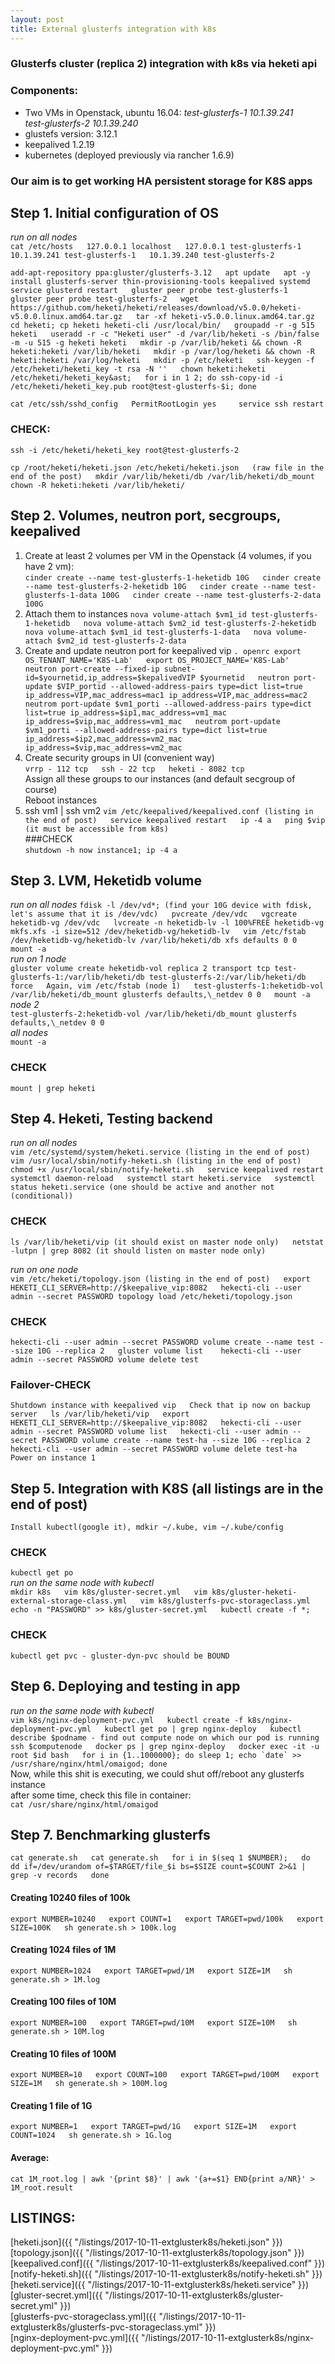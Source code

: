 ```yaml
---
layout: post
title: External glusterfs integration with k8s
---
```

### Glusterfs cluster (replica 2) integration with k8s via heketi api  

### Components:
- Two VMs in Openstack, ubuntu 16.04:
_test-glusterfs-1 10.1.39.241  
test-glusterfs-2 10.1.39.240_  
- glustefs version: 3.12.1  
- keepalived 1.2.19  
- kubernetes (deployed previously via rancher 1.6.9)  

### Our aim is to get working HA persistent storage for K8S apps  

## Step 1. Initial configuration of OS  
_run on all nodes_  
``cat /etc/hosts  
127.0.0.1 localhost  
127.0.0.1 test-glusterfs-1  
10.1.39.241 test-glusterfs-1  
10.1.39.240 test-glusterfs-2``  

``add-apt-repository ppa:gluster/glusterfs-3.12  
apt update  
apt -y install glusterfs-server thin-provisioning-tools keepalived systemd  
service glusterd restart  
gluster peer probe test-glusterfs-1  
gluster peer probe test-glusterfs-2  
wget https://github.com/heketi/heketi/releases/download/v5.0.0/heketi-v5.0.0.linux.amd64.tar.gz  
tar -xf heketi-v5.0.0.linux.amd64.tar.gz  
cd heketi; cp heketi heketi-cli /usr/local/bin/  
groupadd -r -g 515 heketi  
useradd -r -c "Heketi user" -d /var/lib/heketi -s /bin/false -m -u 515 -g heketi heketi  
mkdir -p /var/lib/heketi && chown -R heketi:heketi /var/lib/heketi  
mkdir -p /var/log/heketi && chown -R heketi:heketi /var/log/heketi  
mkdir -p /etc/heketi  
ssh-keygen -f /etc/heketi/heketi_key -t rsa -N ''  
chown heketi:heketi /etc/heketi/heketi_key&ast;  
for i in 1 2; do ssh-copy-id -i /etc/heketi/heketi_key.pub root@test-glusterfs-$i; done``  

``cat /etc/ssh/sshd_config  
PermitRootLogin yes    
service ssh restart``  
### CHECK:  
``ssh -i /etc/heketi/heketi_key root@test-glusterfs-2``  

``cp /root/heketi/heketi.json /etc/heketi/heketi.json  
(raw file in the end of the post)  
mkdir /var/lib/heketi/db /var/lib/heketi/db_mount  
chown -R heketi:heketi /var/lib/heketi/``  

## Step 2. Volumes, neutron port, secgroups, keepalived
1. Create at least 2 volumes per VM in the Openstack (4 volumes, if you have 2 vm):  
``cinder create --name test-glusterfs-1-heketidb 10G  
cinder create --name test-glusterfs-2-heketidb 10G  
cinder create --name test-glusterfs-1-data 100G  
cinder create --name test-glusterfs-2-data 100G``  
2. Attach them to instances
``nova volume-attach $vm1_id test-glusterfs-1-heketidb  
nova volume-attach $vm2_id test-glusterfs-2-heketidb  
nova volume-attach $vm1_id test-glusterfs-1-data  
nova volume-attach $vm2_id test-glusterfs-2-data``  
3. Create and update neutron port for keepalived vip
``. openrc
export OS_TENANT_NAME='K8S-Lab'  
export OS_PROJECT_NAME='K8S-Lab'  
neutron port-create --fixed-ip subnet-id=$yournetid,ip_address=$kepalivedVIP $yournetid  
neutron port-update $VIP_portid --allowed-address-pairs type=dict list=true ip_address=VIP,mac_address=mac1 ip_address=VIP,mac_address=mac2  
neutrom port-update $vm1_porti --allowed-address-pairs type=dict list=true ip_address=$ip1,mac_address=vm1_mac   ip_address=$vip,mac_address=vm1_mac  
neutrom port-update $vm1_porti --allowed-address-pairs type=dict list=true ip_address=$ip2,mac_address=vm2_mac   ip_address=$vip,mac_address=vm2_mac``  
4. Create security groups in UI (convenient way)  
``vrrp - 112 tcp  
ssh - 22 tcp  
heketi - 8082 tcp``  
Assign all these groups to our instances (and default secgroup of course)  
Reboot instances  
5. ssh vm1 | ssh vm2
``vim /etc/keepalived/keepalived.conf (listing in the end of post)  
service keepalived restart  
ip -4 a  
ping $vip (it must be accessible from k8s)``  
###CHECK  
``shutdown -h now instance1; ip -4 a``  

## Step 3. LVM, Heketidb volume  
_run on all nodes_
``fdisk -l /dev/vd*; (find your 10G device with fdisk, let's assume that it is /dev/vdc)  
pvcreate /dev/vdc  
vgcreate heketidb-vg /dev/vdc  
lvcreate -n heketidb-lv -l 100%FREE heketidb-vg  
mkfs.xfs -i size=512 /dev/heketidb-vg/heketidb-lv  
vim /etc/fstab  
/dev/heketidb-vg/heketidb-lv /var/lib/heketi/db xfs defaults 0 0  
mount -a``  
_run on 1 node_    
``gluster volume create heketidb-vol replica 2 transport tcp test-glusterfs-1:/var/lib/heketi/db test-glusterfs-2:/var/lib/heketi/db force  
Again, vim /etc/fstab (node 1)  
test-glusterfs-1:heketidb-vol /var/lib/heketi/db_mount glusterfs defaults,\_netdev 0 0  
mount -a``  
_node 2_  
``test-glusterfs-2:heketidb-vol /var/lib/heketi/db_mount glusterfs defaults,\_netdev 0 0``  
_all nodes_  
``mount -a``  
### CHECK  
``mount | grep heketi``  

## Step 4. Heketi, Testing backend  
_run on all nodes_  
``vim /etc/systemd/system/heketi.service (listing in the end of post)  
vim /usr/local/sbin/notify-heketi.sh (listing in the end of post)  
chmod +x /usr/local/sbin/notify-heketi.sh  
service keepalived restart  
systemctl daemon-reload  
systemctl start heketi.service  
systemctl status heketi.service (one should be active and another not (conditional))``  
### CHECK  
``ls /var/lib/heketi/vip (it should exist on master node only)  
netstat -lutpn | grep 8082 (it should listen on master node only)  ``

_run on one node_  
``vim /etc/heketi/topology.json (listing in the end of post)  
export HEKETI_CLI_SERVER=http://$keepalive_vip:8082  
hekecti-cli --user admin --secret PASSWORD topology load /etc/heketi/topology.json``  
### CHECK  
``hekecti-cli --user admin --secret PASSWORD volume create --name test --size 10G --replica 2  
gluster volume list   
hekecti-cli --user admin --secret PASSWORD volume delete test``    
### Failover-CHECK  
``Shutdown instance with keepalived vip  
Check that ip now on backup server  
ls /var/lib/heketi/vip  
export HEKETI_CLI_SERVER=http://$keepalive_vip:8082  
hekecti-cli --user admin --secret PASSWORD volume list  
hekecti-cli --user admin --secret PASSWORD volume create --name test-ha --size 10G --replica 2  
hekecti-cli --user admin --secret PASSWORD volume delete test-ha  
Power on instance 1``  

## Step 5. Integration with K8S (all listings are in the end of post)
``Install kubectl(google it), mdkir ~/.kube, vim ~/.kube/config``  
### CHECK  
``kubectl get po``  
_run on the same node with kubectl_  
``mkdir k8s  
vim k8s/gluster-secret.yml  
vim k8s/gluster-heketi-external-storage-class.yml  
vim k8s/glusterfs-pvc-storageclass.yml  
echo -n "PASSWORD" >> k8s/gluster-secret.yml  
kubectl create -f *;``  
### CHECK
``kubectl get pvc - gluster-dyn-pvc should be BOUND``  

## Step 6. Deploying and testing in app
_run on the same node with kubectl_  
``vim k8s/nginx-deployment-pvc.yml  
kubectl create -f k8s/nginx-deployment-pvc.yml  
kubectl get po | grep nginx-deploy  
kubectl describe $podname - find out compute node on which our pod is running  
ssh $computenode  
docker ps | grep nginx-deploy  
docker exec -it -u root $id bash  
for i in {1..1000000}; do sleep 1; echo `date` >> /usr/share/nginx/html/omaigod; done``  
Now, while this shit is executing, we could shut off/reboot any glusterfs instance  
after some time, check this file in container:  
``cat /usr/share/nginx/html/omaigod``  
## Step 7. Benchmarking glusterfs  
``cat generate.sh  
cat generate.sh  
for i in $(seq 1 $NUMBER);  
do  
dd if=/dev/urandom of=$TARGET/file_$i bs=$SIZE count=$COUNT 2>&1 | grep -v records  
done``  
#### Creating 10240 files of 100k
``export NUMBER=10240  
export COUNT=1  
export TARGET=pwd/100k  
export SIZE=100K  
sh generate.sh > 100k.log``  

#### Creating 1024 files of 1M
``export NUMBER=1024  
export TARGET=pwd/1M  
export SIZE=1M  
sh generate.sh > 1M.log ``  

#### Creating 100 files of 10M
``export NUMBER=100  
export TARGET=pwd/10M  
export SIZE=10M  
sh generate.sh > 10M.log``  

#### Creating 10 files of 100M
``export NUMBER=10  
export COUNT=100  
export TARGET=pwd/100M  
export SIZE=1M  
sh generate.sh > 100M.log``  

#### Creating 1 file of 1G
``export NUMBER=1  
export TARGET=pwd/1G  
export SIZE=1M  
export COUNT=1024  
sh generate.sh > 1G.log``  

#### Average:
``cat 1M_root.log | awk '{print $8}' | awk '{a+=$1} END{print a/NR}' > 1M_root.result``  

## LISTINGS:
[heketi.json]({{ "/listings/2017-10-11-extglusterk8s/heketi.json" }})  
[topology.json]({{ "/listings/2017-10-11-extglusterk8s/topology.json" }})  
[keepalived.conf]({{ "/listings/2017-10-11-extglusterk8s/keepalived.conf" }})  
[notify-heketi.sh]({{ "/listings/2017-10-11-extglusterk8s/notify-heketi.sh" }})  
[heketi.service]({{ "/listings/2017-10-11-extglusterk8s/heketi.service" }})  
[gluster-secret.yml]({{ "/listings/2017-10-11-extglusterk8s/gluster-secret.yml" }})  
[glusterfs-pvc-storageclass.yml]({{ "/listings/2017-10-11-extglusterk8s/glusterfs-pvc-storageclass.yml" }})  
[nginx-deployment-pvc.yml]({{ "/listings/2017-10-11-extglusterk8s/nginx-deployment-pvc.yml" }})  
